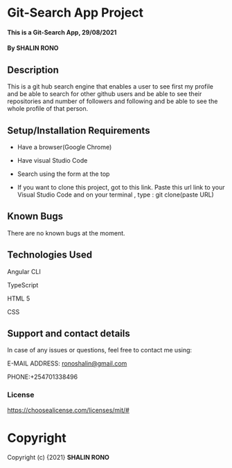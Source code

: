 # Git-Search App Project
#### This is a Git-Search App, 29/08/2021
#### By **SHALIN RONO**
## Description
This is a git hub search engine that enables a user to see first my profile and be able to search for other github users and be able to see their repositories and number of followers and following and be able to see the whole profile of that person.
## Setup/Installation Requirements
* Have a browser(Google Chrome)

* Have visual Studio Code

* Search using the form at the top

* If you want to clone this project, got to this link. Paste this url link to your Visual Studio Code and on your terminal , type : git clone(paste URL)


## Known Bugs
There are no known bugs at the moment.
## Technologies Used
Angular CLI

TypeScript

HTML 5

CSS

## Support and contact details
In case of any issues or questions, feel free to contact me using: 

E-MAIL ADDRESS: ronoshalin@gmail.com

PHONE:+254701338496
### **License**
https://choosealicense.com/licenses/mit/#

# **Copyright**
Copyright (c) {2021} **SHALIN RONO**
